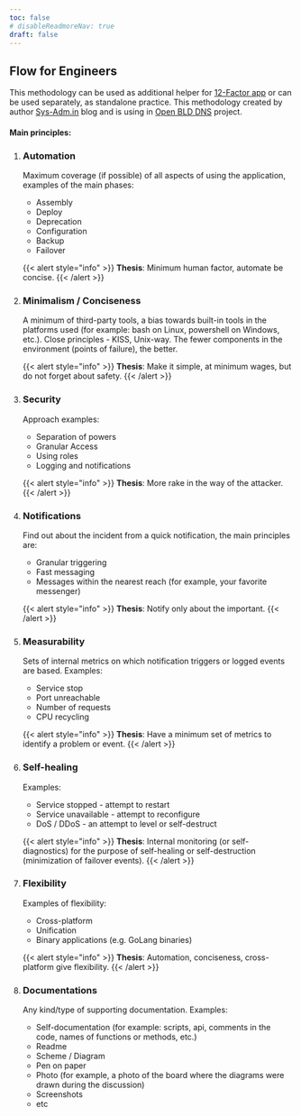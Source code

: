 ```yaml
---
toc: false
# disableReadmoreNav: true
draft: false
---
```


## Flow for Engineers

This methodology can be used as additional helper for [12-Factor app](https://12factor.net/) or can be used separately, as standalone practice. This methodology created by author [Sys-Adm.in](https://sys-adm.in) blog and is using in [Open BLD DNS](https://lab.sys-adm.in) project.

#### Main principles:

1. ### Automation

    Maximum coverage (if possible) of all aspects of using the application, examples of the main phases:

    * Assembly
    * Deploy
    * Deprecation
    * Configuration
    * Backup
    * Failover

    {{< alert style="info" >}} **Thesis**: Minimum human factor, automate be concise. {{< /alert >}}

2. ### Minimalism / Conciseness

    A minimum of third-party tools, a bias towards built-in tools in the platforms used (for example: bash on Linux, powershell on Windows, etc.). Close principles - KISS, Unix-way. The fewer components in the environment (points of failure), the better.

    {{< alert style="info" >}} **Thesis**: Make it simple, at minimum wages, but do not forget about safety. {{< /alert >}}

3. ### Security

    Approach examples:

    * Separation of powers
    * Granular Access
    * Using roles
    * Logging and notifications

    {{< alert style="info" >}} **Thesis**: More rake in the way of the attacker. {{< /alert >}}


4. ### Notifications

    Find out about the incident from a quick notification, the main principles are:

    * Granular triggering
    * Fast messaging
    * Messages within the nearest reach (for example, your favorite messenger)
    
    {{< alert style="info" >}} **Thesis**: Notify only about the important. {{< /alert >}}

5. ### Measurability

    Sets of internal metrics on which notification triggers or logged events are based. Examples:

    * Service stop
    * Port unreachable
    * Number of requests
    * CPU recycling

    {{< alert style="info" >}} **Thesis**: Have a minimum set of metrics to identify a problem or event. {{< /alert >}}

6. ### Self-healing

    Examples:

    * Service stopped - attempt to restart
    * Service unavailable - attempt to reconfigure
    * DoS / DDoS - an attempt to level or self-destruct

    {{< alert style="info" >}} **Thesis**: Internal monitoring (or self-diagnostics) for the purpose of self-healing or self-destruction (minimization of failover events). {{< /alert >}}

7. ### Flexibility

    Examples of flexibility:

    * Cross-platform
    * Unification
    * Binary applications (e.g. GoLang binaries)

    {{< alert style="info" >}} **Thesis**: Automation, conciseness, cross-platform give flexibility. {{< /alert >}}

8. ### Documentations

    Any kind/type of supporting documentation. Examples:

    * Self-documentation (for example: scripts, api, comments in the code, names of functions or methods, etc.)
    * Readme
    * Scheme / Diagram
    * Pen on paper
    * Photo (for example, a photo of the board where the diagrams were drawn during the discussion)
    * Screenshots
    * etc

